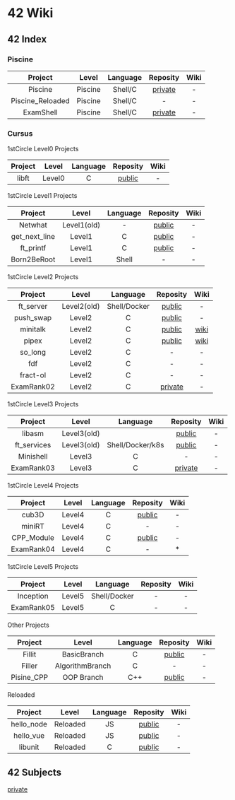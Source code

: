 # 42 Wiki


## 42 Index

### Piscine

|Project|Level|Language|Reposity|Wiki|
|:-----:|:---:|:------:|:------:|:--:|
|Piscine|Piscine|Shell/C|[private](https://github.com/mznmk/Piscine)|-|
|Piscine_Reloaded|Piscine|Shell/C|-|-|
|ExamShell|Piscine|Shell/C|[private]()|-|

### Cursus

1stCircle Level0 Projects  

|Project|Level|Language|Reposity|Wiki|
|:-----:|:---:|:------:|:------:|:--:|
|libft|Level0|C|[public](https://github.com/mznmk/libft)|-|

1stCircle Level1 Projects  

|Project|Level|Language|Reposity|Wiki|
|:-----:|:---:|:------:|:------:|:--:|
|Netwhat|Level1(old)|-|[public](https://github.com/mznmk/netwhat)|-|
|get_next_line|Level1|C|[public](https://github.com/mznmk/get_next_line)|-|
|ft_printf|Level1|C|[public](https://github.com/mznmk/ft_printf)|-|
|Born2BeRoot|Level1|Shell|-|-|

1stCircle Level2 Projects

|Project|Level|Language|Reposity|Wiki|
|:-----:|:---:|:------:|:------:|:--:|
|ft_server|Level2(old)|Shell/Docker|[public](https://github.com/mznmk/ft_server)|-|
|push_swap|Level2|C|[public](https://github.com/mznmk/push_swap)|-|
|minitalk|Level2|C|[public](https://github.com/mznmk/minitalk)|[wiki](./documents/minitalk/)|
|pipex|Level2|C|[public](https://github.com/mznmk/pipex)|[wiki](./documents/pipex/)|
|so_long|Level2|C|-|-|
|fdf|Level2|C|-|-|
|fract-ol|Level2|C|-|-|
|ExamRank02|Level2|C|[private](https://github.com/mznmk/exam02)|-|

1stCircle Level3 Projects

|Project|Level|Language|Reposity|Wiki|
|:-----:|:---:|:------:|:------:|:--:|
|libasm|Level3(old)||[public](https://github.com/mznmk/libasm)|-|
|ft_services|Level3(old)|Shell/Docker/k8s|[public](https://github.com/mznmk/ft_services)|-|
|Minishell|Level3|C|-|-|
|ExamRank03|Level3|C|[private](https://github.com/mznmk/exam03)|-|
	  
1stCircle Level4 Projects

|Project|Level|Language|Reposity|Wiki|
|:-----:|:---:|:------:|:------:|:--:|
|cub3D|Level4|C|[public](https://github.com/mznmk/cub3D)|-|
|miniRT|Level4|C|-|-|
|CPP_Module|Level4|C|[public](https://github.com/mznmk/CPP_Module)|-|
|ExamRank04|Level4|C|-|*|

1stCircle Level5 Projects

|Project|Level|Language|Reposity|Wiki|
|:-----:|:---:|:------:|:------:|:--:|
|Inception|Level5|Shell/Docker|-|-|
|ExamRank05|Level5|C|-|-|

Other Projects  

|Project|Level|Language|Reposity|Wiki|
|:-----:|:---:|:------:|:------:|:--:|
|Fillit|BasicBranch|C|[public](https://github.com/mznmk/Fillit)|-|
|Filler|AlgorithmBranch|C|-|-|
|Pisine_CPP|OOP Branch|C++|[public](https://github.com/mznmk/Piscine_CPP)|-|

Reloaded

|Project|Level|Language|Reposity|Wiki|
|:-----:|:---:|:------:|:------:|:--:|
|hello_node|Reloaded|JS|[public](https://github.com/mznmk/hello_node)|-|
|hello_vue|Reloaded|JS|[public](https://github.com/mznmk/hello_vue)|-|
|libunit|Reloaded|C|[public](https://github.com/mznmk/libunit)|-|


## 42 Subjects

[private](https://github.com/mznmk/42_Subjects)  

